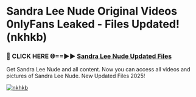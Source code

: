 # Sandra Lee Nude Original Videos 0nlyFans Leaked - Files Updated! (nkhkb)

<h3>🔴 CLICK HERE 🌐==►► <a href="https://tinyurl.com/52m3yx9h" rel="nofollow">Sandra Lee Nude Updated Files</a></h3>

Get Sandra Lee Nude and all content. Now you can access all videos and pictures of Sandra Lee Nude. New Updated Files 2025!

[![nkhkb](https://i.imgur.com/TnHtlc8.gif)](https://tinyurl.com/52m3yx9h)
